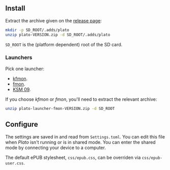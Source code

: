 ## Install

Extract the archive given on the [release page](https://github.com/baskerville/plato/releases):

```sh
mkdir -p SD_ROOT/.adds/plato
unzip plato-VERSION.zip -d SD_ROOT/.adds/plato
```

`SD_ROOT` is the (platform dependent) root of the SD card.

### Launchers

Pick one launcher:

- [kfmon](https://github.com/niluje/kfmon).
- [fmon](https://github.com/baskerville/fmon).
- [KSM 09](https://www.mobileread.com/forums/showthread.php?t=293804).

If you choose *kfmon* or *fmon*, you'll need to extract the relevant archive:
```sh
unzip plato-launcher-fmon-VERSION.zip -d SD_ROOT
```

## Configure

The settings are saved in and read from `Settings.toml`. You can edit this file when *Plato* isn't running or is in shared mode. You can enter the shared mode by connecting your device to a computer.

The default ePUB stylesheet, `css/epub.css`, can be overriden via `css/epub-user.css`.
